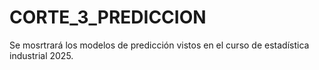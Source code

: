 # CORTE_3_PREDICCION
Se mosrtrará los modelos de predicción vistos en el curso de estadística industrial 2025.

